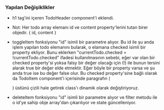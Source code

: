 ### Yapılan Değişiklikler

- h1 tag'ini içeren TodoHeader component'i eklendi.

- Not: Her todo array elemanı id ve content property'lerini tutan birer objedir.
  {
  id,
  content
  }

- toggleItem fonksiyonu "id" isimli bir parametre alıyor. Bu id ile şu anda işlem yapılan todo elemanını bularak, o elamana checked isimli bir property ekliyor. Bunu eklerken "currentTodo.checked = !currentTodo.checked" ifadesi kullanılmasının sebebi, eğer var olan bir checked property'si yoksa falsy bir değer olacağı için (!) ile bunun tersini alarak true bir değer elde etmektir. Eğer böyle bir property varsa ve şu anda true ise bu değer false olur. Bu checked property'sine bağlı olarak da TodoItem component'i içerisinde paragrafın (<p>) üstünü çizili hale getirek class'ı dinamik olarak değiştiriyoruz.

- deleteItem fonksiyonu "id" isimli bir parametre alıyor ve filter metodu ile o id'ye sahip obje array'dan çıkarılıyor ve state güncelleniyor.
